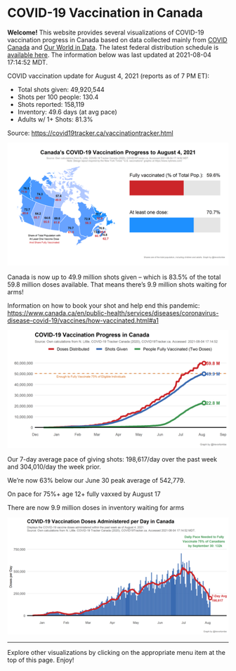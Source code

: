 COVID-19 Vaccination in Canada
==============================

**Welcome!** This website provides several visualizations of COVID-19
vaccination progress in Canada based on data collected mainly from
[COVID Canada](https://covid19tracker.ca/vaccinationtracker.html) and
[Our World in Data](https://ourworldindata.org/covid-vaccinations). The
latest federal distribution schedule is [available
here](https://www.canada.ca/en/public-health/services/diseases/2019-novel-coronavirus-infection/prevention-risks/covid-19-vaccine-treatment/vaccine-rollout.html).
The information below was last updated at 2021-08-04 17:14:52 MDT.

COVID vaccination update for August 4, 2021 (reports as of 7 PM ET):

-   Total shots given: 49,920,544
-   Shots per 100 people: 130.4
-   Shots reported: 158,119
-   Inventory: 49.6 days (at avg pace)
-   Adults w/ 1+ Shots: 81.3%

Source:
<a href="https://covid19tracker.ca/vaccinationtracker.html" class="uri">https://covid19tracker.ca/vaccinationtracker.html</a>

![](Plots/plot_main.png)

Canada is now up to 49.9 million shots given – which is 83.5% of the
total 59.8 million doses available. That means there’s 9.9 million shots
waiting for arms!

Information on how to book your shot and help end this pandemic:
<a href="https://www.canada.ca/en/public-health/services/diseases/coronavirus-disease-covid-19/vaccines/how-vaccinated.html#a1" class="uri">https://www.canada.ca/en/public-health/services/diseases/coronavirus-disease-covid-19/vaccines/how-vaccinated.html#a1</a>

![](Plots/plot_total.png)

Our 7-day average pace of giving shots: 198,617/day over the past week
and 304,010/day the week prior.

We’re now 63% below our June 30 peak average of 542,779.

On pace for 75%+ age 12+ fully vaxxed by August 17

There are now 9.9 million doses in inventory waiting for arms

![](Plots/pace_national.png)

------------------------------------------------------------------------

Explore other visualizations by clicking on the appropriate menu item at
the top of this page. Enjoy!

